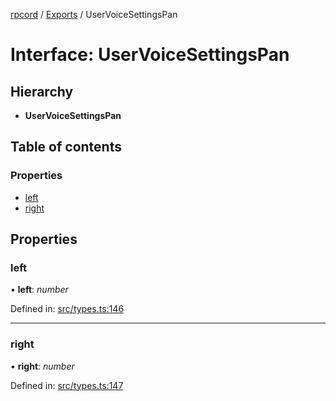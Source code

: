 [rpcord](../README.md) / [Exports](../modules.md) / UserVoiceSettingsPan

# Interface: UserVoiceSettingsPan

## Hierarchy

* **UserVoiceSettingsPan**

## Table of contents

### Properties

- [left](uservoicesettingspan.md#left)
- [right](uservoicesettingspan.md#right)

## Properties

### left

• **left**: *number*

Defined in: [src/types.ts:146](https://github.com/DjDeveloperr/RPCord/blob/91f1aca/src/types.ts#L146)

___

### right

• **right**: *number*

Defined in: [src/types.ts:147](https://github.com/DjDeveloperr/RPCord/blob/91f1aca/src/types.ts#L147)
